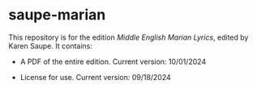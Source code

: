 # saupe-marian

This repository is for the edition _Middle English Marian Lyrics_, edited by Karen Saupe. It contains:

- A PDF of the entire edition. Current version: 10/01/2024

- License for use. Current version: 09/18/2024
